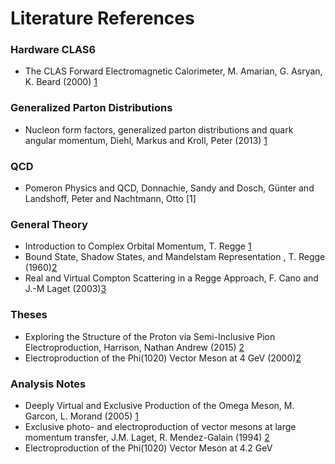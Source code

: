 # Literature References

### Hardware CLAS6
- The CLAS Forward Electromagnetic Calorimeter, M. Amarian, G. Asryan, K. Beard (2000) [1](https://www.jlab.org/Hall-B/pubs/ec_nim.ps)

### Generalized Parton Distributions
- Nucleon form factors, generalized parton distributions and quark angular momentum, Diehl, Markus and Kroll, Peter (2013) [1](https://arxiv.org/abs/1302.4604)


### QCD
- Pomeron Physics and QCD, Donnachie, Sandy and Dosch, Günter and Landshoff, Peter and Nachtmann, Otto [1]

### General Theory
- Introduction to Complex Orbital Momentum, T. Regge [1](http://www.physics.princeton.edu/~mcdonald/examples/EP/regge_nc_14_951_59.pdf)
- Bound State, Shadow States, and Mandelstam Representation , T. Regge (1960)[2](http://www.hep.princeton.edu/~mcdonald/examples/EP/regge_nc_18_947_60.pdf)
- Real and Virtual Compton Scattering in a Regge Approach, F. Cano and J.-M Laget (2003)[3](https://arxiv.org/pdf/hep-ph/0209362.pdf)

### Theses
- Exploring the Structure of the Proton via Semi-Inclusive Pion Electroproduction, Harrison, Nathan Andrew (2015) [2](https://www.jlab.org/Hall-B/general/thesis/Harrison_thesis.pdf)
- Electroproduction of the Phi(1020) Vector Meson at 4 GeV (2000)[2](https://vtechworks.lib.vt.edu/bitstream/handle/10919/26172/loukachine.pdf?sequence=1&isAllowed=y)

### Analysis Notes
- Deeply Virtual and Exclusive Production of the Omega Meson, M. Garcon, L. Morand (2005) [1](https://www.worldscientific.com/doi/pdf/10.1142/S0217751X05023694)
- Exclusive photo- and electroproduction of vector mesons at large momentum transfer, J.M. Laget, R. Mendez-Galain (1994) [2](https://ac.els-cdn.com/037594749400428P/1-s2.0-037594749400428P-main.pdf?_tid=340ce1a6-c47b-4694-a9e1-f4e422306c5f&acdnat=1549310485_df9767b015dc146ecd38a4b5738bc645)
- Electroproduction of the Phi(1020) Vector Meson at 4.2 GeV